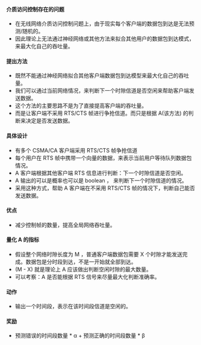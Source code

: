 #### 介质访问控制存在的问题
- 在无线网络介质访问控制问题上，由于现实每个客户端的数据包到达是无法预测/随机的。
- 因此理论上无法通过神经网络或其他方法来拟合其他用户的数据包到达模式，来最大化自己的吞吐量。

#### 提出方法
- 既然不能通过神经网络拟合其他客户端数据包到达模型来最大化自己的吞吐量。
- 我们可以通过当前网络情况，来判断下一个时隙信道是否空闲来帮助客户端发送数据。
- 这个方法的主要思路不是为了直接提高客户端的吞吐量。
- 而是让客户端不采用 RTS/CTS 帧进行争抢信道。而只是根据 A(该方法) 的判断来决定是否发送数据。 

#### 具体设计
- 有多个 CSMA/CA 客户端采用 RTS/CTS 帧争抢信道
- 每个用户在 RTS 帧中携带一个向量的数据，来表示当前用户等待队列数据包情况。
- A 客户端根据其他客户端 RTS 信息进行判断：下一个时隙信道是否空闲。
- A 输出的可以是概率也可以是 boolean ， 来判断下一个时隙信道的情况。
- 采用这种方式，帮助 A 客户端在不采用 RTS/CTS 帧的情况下，判断自己能否发送数据。

#### 优点
- 减少控制帧的数量，提高全局网络吞吐量。

#### 量化 A 的指标
- 假设整个网络时隙长度为 M ，普通客户端数据包需要 X 个时隙才能发送完成。数据包是分时段到达，不是一开始就全部到达。
- (M - X) 就是理论上 A 应该做出判断空闲时隙的最大数量。
- 可以考察：A 是否能根据 RTS 信号来尽量最大化判断准确率。

#### 动作
- 输出一个时间段，表示在该时间段信道是空闲的。

#### 奖励
- 预测错误的时间段数量 * α + 预测正确的时间段数量 * β
